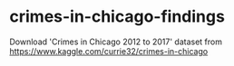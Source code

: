 # crimes-in-chicago-findings

Download 'Crimes in Chicago 2012 to 2017' dataset from https://www.kaggle.com/currie32/crimes-in-chicago
